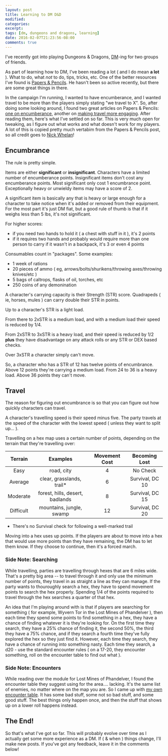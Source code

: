 ```yaml
---
layout: post
title: Learning to DM D&D
modified:
categories:
excerpt:
tags: [dm, dungeons and dragons, learning]
date: 2016-02-07T21:23:56-08:00
comments: true
---
```

I've recently got into playing Dungeons & Dragons, [DM](https://en.wikipedia.org/wiki/Dungeon_Master)-ing for two groups of friends.

As part of learning how to DM, I've been reading a lot ( and I do mean **a lot** ). What to do, what *not* to do, tips, tricks, etc. One of the better resources I've found is [Papers & Pencils](http://www.paperspencils.com/). He hasn't been so active recently, but there are some great things in there.

In the campaign I'm running, I wanted to have encumberance, and I wanted travel to be more than the players simply stating "we travel to X". So, after doing some looking around, I found two great articles on Papers & Pencils: [one on encumberance](http://www.paperspencils.com/2012/03/18/making-encumbrance-work/), another on [making travel more engaging](http://www.paperspencils.com/2012/03/05/making-travel-more-engaging/). After reading them, here's what I've settled on so far. This is very much open for tweaking, as I figure out what works and what doesn't work for my players. A lot of this is copied pretty much vertabim from the Papers & Pencils post, so all credit goes to [Nick Whelan](http://www.paperspencils.com)!

## Encumbrance

The rule is pretty simple.

Items are either **significant** or **insignificant**. Characters have a limited number of encumberance points. Insignificant items don't cost any encumberance points. Most significant only cost 1 encumbrance point. Exceptionally heavy or unwieldy items may have a score of 2.

A significant item is basically any that is heavy or large enough for a character to take notice when it's added or removed from their equipment. For the most part it's just DM fiat, but a good rule of thumb is that if it weighs less than 5 lbs, it's not significant.

For higher scores:

* if you need two hands to hold it ( a chest with stuff in it ), it's 2 points
* if it requires two hands and probably would require more than one person to carry if it wasn't in a backpack, it's 3 or even 4 points

Consumables count in "packages". Some examples:

* 1 week of rations
* 20 pieces of ammo ( eg, arrows/bolts/shurikens/throwing axes/throwing knives/etc )
* 5 bags of caltrops, flasks of oil, torches, etc
* 250 coins of any demonination

A character's carrying capacity is their Strength (STR) score. Quadrapeds ( ie, horses, mules ) can carry double their STR in points.

Up to a character's STR is a light load.

From there to 2xSTR is a medium load, and with a medium load their speed is reduced by 1/4.

From 2xSTR to 3xSTR is a heavy load, and their speed is reduced by 1/2 **plus** they have disadvantage on any attack rolls or any STR or DEX based checks.

Over 3xSTR a character simply can't move.

So, a character who has a STR of 12 has twelve points of encumbrance. Above 12 points they're carrying a medium load. From 24 to 36 is a heavy load. Above 36 points they can't move.

## Travel

The reason for figuring out encumbrance is so that you can figure out how quickly characters can travel.

A character's travelling speed is their speed minus five. The party travels at the speed of the character with the lowest speed ( unless they want to split up... ).

Travelling on a hex map uses a certain number of points, depending on the terrain that they're travelling over:

| **Terrain** | **Examples** | **Movement Cost** | **Becoming Lost** |
| :-------: | :--------: | :-------------: | :-------------: |
| Easy    | road, city    |       4       |  No Check     |
| Average | clear, grasslands, trail* | 6 | Survival, DC 10 |
| Moderate | forest, hills, desert, badlands | 8 | Survival, DC 15 |
| Difficult | mountains, jungle, swamp | 12 | Survival, DC 20 |

* There's no Survival check for following a well-marked trail

Moving into a hex uses up points. If the players are about to move into a hex that would use more points than they have remaining, the DM has to let them know. If they choose to continue, then it's a forced march.

### Side Note: Searching

While travelling, parties are travelling through hexes that are 6 miles wide. That's a pretty big area -- to travel through it and only use the minimum number of points, they travel in as straight a line as they can manage. If the party wants to thouroughly search a hex, they have to spend movement points to search the hex properly. Spending 1/4 of the points required to travel through the hex searches a quarter of that hex.

An idea that I'm playing around with is that if players are searching for something ( for example, Wyvern Tor in the Lost Mines of Phandelver ), then each time they spend some points to find something in a hex, they have a chance of finding whatever it is they're looking for. On the first time they search, they have a 25% chance of finding it, the second 50%, the third they have a 75% chance, and if they search a fourth time they've fully explored the hex so they just find it. However, each time they search, they have a chance of running into something nasty. Each time they search, a d20 - use the standard encounter rules ( on a 17-20, they encounter something, roll on the encounter table to find out what ).

### Side Note: Encounters

While reading over the module for Lost Mines of Phandelver, I found the encounter table they suggest using for the area.... lacking. It's the same list of enemies, no matter where on the map you are. So I came up with [my own encounter table](https://docs.google.com/spreadsheets/d/1ZoCp9LFpINMSAp2kAEmelnzzJu4wDpgfCLvTttRWCVw/edit?usp=sharing). It has some bad stuff, some not so bad stuff, and some good stuff. The best things only happen once, and then the stuff that shows up on a lower roll happens instead.


## The End!

So that's what I've got so far. This will probably evolve over time as I actually get some more experience as a DM. If ( & when ) things change, I'll make new posts. If you've got any feedback, leave it in the comments below!
